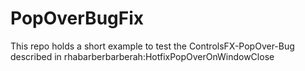 # PopOverBugFix
This repo holds a short example to test the ControlsFX-PopOver-Bug described in rhabarberbarberah:HotfixPopOverOnWindowClose
